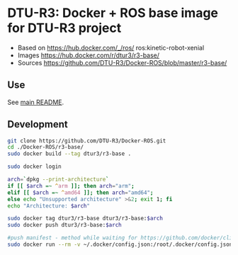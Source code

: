 # DTU-R3: Docker + ROS base image for DTU-R3 project
* Based on https://hub.docker.com/_/ros/ ros:kinetic-robot-xenial
* Images https://hub.docker.com/r/dtur3/r3-base/
* Sources https://github.com/DTU-R3/Docker-ROS/blob/master/r3-base/

## Use
See [main README](../README.md).

## Development

```bash
git clone https://github.com/DTU-R3/Docker-ROS.git
cd ./Docker-ROS/r3-base/
sudo docker build --tag dtur3/r3-base .

sudo docker login

arch=`dpkg --print-architecture`
if [[ $arch =~ ^arm ]]; then arch="arm";
elif [[ $arch =~ ^amd64 ]]; then arch="amd64";
else echo "Unsupported architecture" >&2; exit 1; fi
echo "Architecture: $arch"

sudo docker tag dtur3/r3-base dtur3/r3-base:$arch
sudo docker push dtur3/r3-base:$arch

#push manifest - method while waiting for https://github.com/docker/cli/pull/138
sudo docker run --rm -v ~/.docker/config.json:/root/.docker/config.json -v $(pwd):/host weshigbee/manifest-tool push from-spec /host/manifest.yaml
```

